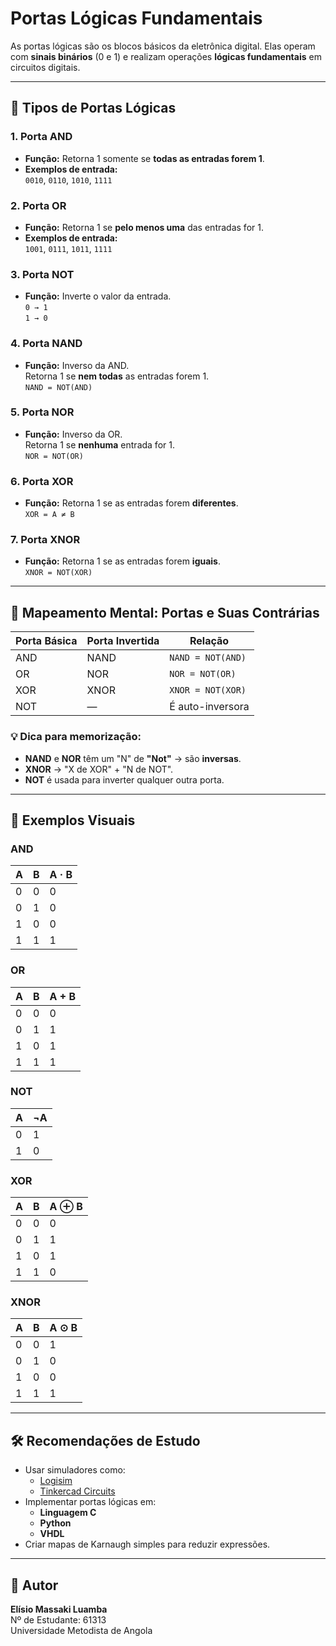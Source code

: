 # Portas Lógicas Fundamentais

As portas lógicas são os blocos básicos da eletrônica digital. Elas operam com **sinais binários** (0 e 1) e realizam operações **lógicas fundamentais** em circuitos digitais.

---

## 🔢 Tipos de Portas Lógicas

### 1. Porta **AND**
- **Função:** Retorna 1 somente se **todas as entradas forem 1**.
- **Exemplos de entrada:**  
  `0010`, `0110`, `1010`, `1111`

### 2. Porta **OR**
- **Função:** Retorna 1 se **pelo menos uma** das entradas for 1.
- **Exemplos de entrada:**  
  `1001`, `0111`, `1011`, `1111`

### 3. Porta **NOT**
- **Função:** Inverte o valor da entrada.  
  `0 → 1`  
  `1 → 0`

### 4. Porta **NAND**
- **Função:** Inverso da AND.  
  Retorna 1 se **nem todas** as entradas forem 1.  
  `NAND = NOT(AND)`

### 5. Porta **NOR**
- **Função:** Inverso da OR.  
  Retorna 1 se **nenhuma** entrada for 1.  
  `NOR = NOT(OR)`

### 6. Porta **XOR**
- **Função:** Retorna 1 se as entradas forem **diferentes**.  
  `XOR = A ≠ B`

### 7. Porta **XNOR**
- **Função:** Retorna 1 se as entradas forem **iguais**.  
  `XNOR = NOT(XOR)`

---

## 🧠 Mapeamento Mental: Portas e Suas Contrárias

| Porta Básica | Porta Invertida | Relação |
|--------------|------------------|---------|
| AND          | NAND             | `NAND = NOT(AND)` |
| OR           | NOR              | `NOR = NOT(OR)` |
| XOR          | XNOR             | `XNOR = NOT(XOR)` |
| NOT          | —                | É auto-inversora |

### 💡 Dica para memorização:
- **NAND** e **NOR** têm um "N" de **"Not"** → são **inversas**.
- **XNOR** → "X de XOR" + "N de NOT".
- **NOT** é usada para inverter qualquer outra porta.

---

## 🧪 Exemplos Visuais

### AND
| A | B | A · B |
|---|---|-------|
| 0 | 0 |   0   |
| 0 | 1 |   0   |
| 1 | 0 |   0   |
| 1 | 1 |   1   |

### OR
| A | B | A + B |
|---|---|-------|
| 0 | 0 |   0   |
| 0 | 1 |   1   |
| 1 | 0 |   1   |
| 1 | 1 |   1   |

### NOT
| A | ¬A |
|---|----|
| 0 | 1  |
| 1 | 0  |

### XOR
| A | B | A ⊕ B |
|---|---|--------|
| 0 | 0 |   0    |
| 0 | 1 |   1    |
| 1 | 0 |   1    |
| 1 | 1 |   0    |

### XNOR
| A | B | A ⊙ B |
|---|---|--------|
| 0 | 0 |   1    |
| 0 | 1 |   0    |
| 1 | 0 |   0    |
| 1 | 1 |   1    |

---

## 🛠️ Recomendações de Estudo

- Usar simuladores como:
  - [Logisim](http://www.cburch.com/logisim/)
  - [Tinkercad Circuits](https://www.tinkercad.com/)
- Implementar portas lógicas em:
  - **Linguagem C**
  - **Python**
  - **VHDL**
- Criar mapas de Karnaugh simples para reduzir expressões.

---

## 📁 Autor

**Elísio Massaki Luamba**  
Nº de Estudante: 61313  
Universidade Metodista de Angola
